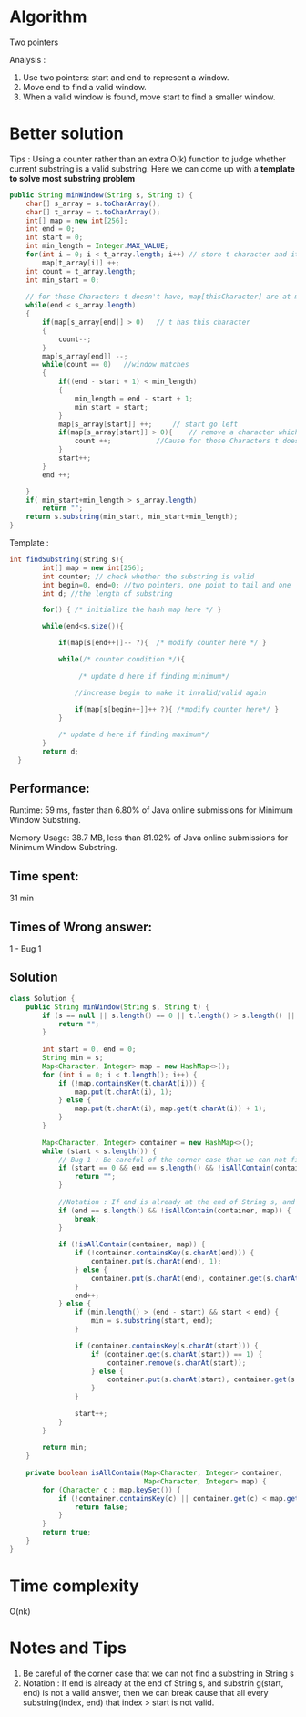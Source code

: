 # Algorithm

Two pointers



Analysis : 

1. Use two pointers: start and end to represent a window.
2. Move end to find a valid window.
3. When a valid window is found, move start to find a smaller window.

# Better solution

Tips : Using a counter rather than an extra O(k) function to judge whether current substring is a valid substring.  Here we can come up with a **template to solve most substring problem**

```java
public String minWindow(String s, String t) {
    char[] s_array = s.toCharArray();
    char[] t_array = t.toCharArray();
    int[] map = new int[256];
    int end = 0;
    int start = 0;
    int min_length = Integer.MAX_VALUE;
    for(int i = 0; i < t_array.length; i++) // store t character and its count ----< means the lack number
        map[t_array[i]] ++;
    int count = t_array.length;
    int min_start = 0;
    
    // for those Characters t doesn't have, map[thisCharacter] are at most 0
    while(end < s_array.length)
    {
        if(map[s_array[end]] > 0)   // t has this character
        {
            count--;
        }
        map[s_array[end]] --;
        while(count == 0)   //window matches
        {
            if((end - start + 1) < min_length)
            {
                min_length = end - start + 1;
                min_start = start;
            }
            map[s_array[start]] ++;     // start go left
            if(map[s_array[start]] > 0){    // remove a character which t has
                count ++;           //Cause for those Characters t doesn't have, map[thisCharacter] are at most 0
            }
            start++;
        }
        end ++;

    }
    if( min_start+min_length > s_array.length)
        return "";
    return s.substring(min_start, min_start+min_length);
}
```

Template : 

```java
int findSubstring(string s){
        int[] map = new int[256];
        int counter; // check whether the substring is valid
        int begin=0, end=0; //two pointers, one point to tail and one  head
        int d; //the length of substring

        for() { /* initialize the hash map here */ }

        while(end<s.size()){

            if(map[s[end++]]-- ?){  /* modify counter here */ }

            while(/* counter condition */){ 
                 
                 /* update d here if finding minimum*/

                //increase begin to make it invalid/valid again
                
                if(map[s[begin++]]++ ?){ /*modify counter here*/ }
            }  

            /* update d here if finding maximum*/
        }
        return d;
  }
```



## Performance:

Runtime: 59 ms, faster than 6.80% of Java online submissions for Minimum Window Substring.

Memory Usage: 38.7 MB, less than 81.92% of Java online submissions for Minimum Window Substring.

## Time spent:

31 min 

## Times of Wrong answer:

1 - Bug 1

## Solution

```java
class Solution {
    public String minWindow(String s, String t) {
        if (s == null || s.length() == 0 || t.length() > s.length() || t.length() == 0) {
            return "";
        }
        
        int start = 0, end = 0;
        String min = s;
        Map<Character, Integer> map = new HashMap<>();
        for (int i = 0; i < t.length(); i++) {
            if (!map.containsKey(t.charAt(i))) {
                map.put(t.charAt(i), 1);
            } else {
                map.put(t.charAt(i), map.get(t.charAt(i)) + 1);
            }
        }
        
        Map<Character, Integer> container = new HashMap<>();
        while (start < s.length()) {
            // Bug 1 : Be careful of the corner case that we can not find a substring in String s
            if (start == 0 && end == s.length() && !isAllContain(container, map)) {
                return "";
            } 
            
            //Notation : If end is already at the end of String s, and substrin g(start, end) is not a valid answer, then we can break cause that all every substring(index, end) that index > start is not valid.  
            if (end == s.length() && !isAllContain(container, map)) {
                break;
            }
            
            if (!isAllContain(container, map)) {
                if (!container.containsKey(s.charAt(end))) {
                    container.put(s.charAt(end), 1);
                } else {
                    container.put(s.charAt(end), container.get(s.charAt(end)) + 1);
                }
                end++;
            } else {
                if (min.length() > (end - start) && start < end) {
                    min = s.substring(start, end);
                }

                if (container.containsKey(s.charAt(start))) {
                    if (container.get(s.charAt(start)) == 1) {
                        container.remove(s.charAt(start));
                    } else {
                        container.put(s.charAt(start), container.get(s.charAt(start)) - 1);
                    }
                }
                
                start++;
            }
        }
      
        return min;
    }
    
    private boolean isAllContain(Map<Character, Integer> container,
                                 Map<Character, Integer> map) {
        for (Character c : map.keySet()) {
            if (!container.containsKey(c) || container.get(c) < map.get(c)) {
                return false;
            }
        }
        return true;
    }
}
```

# Time complexity

O(nk)

# Notes and Tips

1. Be careful of the corner case that we can not find a substring in String s
2. Notation : If end is already at the end of String s, and substrin g(start, end) is not a valid answer, then we can break cause that all every substring(index, end) that index > start is not valid.  